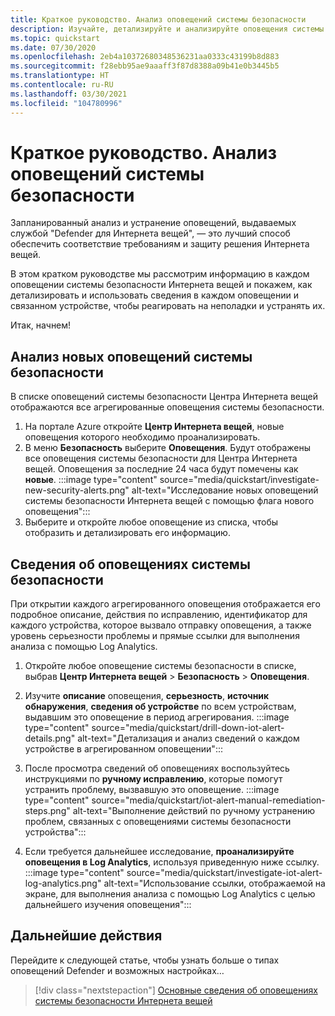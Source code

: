 ```yaml
---
title: Краткое руководство. Анализ оповещений системы безопасности
description: Изучайте, детализируйте и анализируйте оповещения системы безопасности Defender для Интернета вещей на устройствах Интернета вещей.
ms.topic: quickstart
ms.date: 07/30/2020
ms.openlocfilehash: 2eb4a10372680348536231aa0333c43199b8d883
ms.sourcegitcommit: f28ebb95ae9aaaff3f87d8388a09b41e0b3445b5
ms.translationtype: HT
ms.contentlocale: ru-RU
ms.lasthandoff: 03/30/2021
ms.locfileid: "104780996"
---
```

# <a name="quickstart-investigate-security-alerts"></a>Краткое руководство. Анализ оповещений системы безопасности

Запланированный анализ и устранение оповещений, выдаваемых службой "Defender для Интернета вещей", — это лучший способ обеспечить соответствие требованиям и защиту решения Интернета вещей.

В этом кратком руководстве мы рассмотрим информацию в каждом оповещении системы безопасности Интернета вещей и покажем, как детализировать и использовать сведения в каждом оповещении и связанном устройстве, чтобы реагировать на неполадки и устранять их. 

Итак, начнем! 


## <a name="investigate-new-security-alerts"></a>Анализ новых оповещений системы безопасности

В списке оповещений системы безопасности Центра Интернета вещей отображаются все агрегированные оповещения системы безопасности. 

1. На портале Azure откройте **Центр Интернета вещей**, новые оповещения которого необходимо проанализировать.
1. В меню **Безопасность** выберите **Оповещения**. Будут отображены все оповещения системы безопасности для Центра Интернета вещей. Оповещения за последние 24 часа будут помечены как **новые**.
:::image type="content" source="media/quickstart/investigate-new-security-alerts.png" alt-text="Исследование новых оповещений системы безопасности Интернета вещей с помощью флага нового оповещения":::
1. Выберите и откройте любое оповещение из списка, чтобы отобразить и детализировать его информацию. 

## <a name="security-alert-details"></a>Сведения об оповещениях системы безопасности

При открытии каждого агрегированного оповещения отображается его подробное описание, действия по исправлению, идентификатор для каждого устройства, которое вызвало отправку оповещения, а также уровень серьезности проблемы и прямые ссылки для выполнения анализа с помощью Log Analytics. 

1. Откройте любое оповещение системы безопасности в списке, выбрав **Центр Интернета вещей** > **Безопасность** > **Оповещения**. 
1. Изучите **описание** оповещения, **серьезность**, **источник обнаружения**, **сведения об устройстве** по всем устройствам, выдавшим это оповещение в период агрегирования.
:::image type="content" source="media/quickstart/drill-down-iot-alert-details.png" alt-text="Детализация и анализ сведений о каждом устройстве в агрегированном оповещении"::: 
1. После просмотра сведений об оповещениях воспользуйтесь инструкциями по **ручному исправлению**, которые помогут устранить проблему, вызвавшую это оповещение. 
:::image type="content" source="media/quickstart/iot-alert-manual-remediation-steps.png" alt-text="Выполнение действий по ручному устранению проблем, связанных с оповещениями системы безопасности устройства":::

1. Если требуется дальнейшее исследование, **проанализируйте оповещения в Log Analytics**, используя приведенную ниже ссылку. 
:::image type="content" source="media/quickstart/investigate-iot-alert-log-analytics.png" alt-text="Использование ссылки, отображаемой на экране, для выполнения анализа с помощью Log Analytics с целью дальнейшего изучения оповещения":::

## <a name="next-steps"></a>Дальнейшие действия

Перейдите к следующей статье, чтобы узнать больше о типах оповещений Defender и возможных настройках…

> [!div class="nextstepaction"]
> [Основные сведения об оповещениях системы безопасности Интернета вещей](concept-security-alerts.md)
